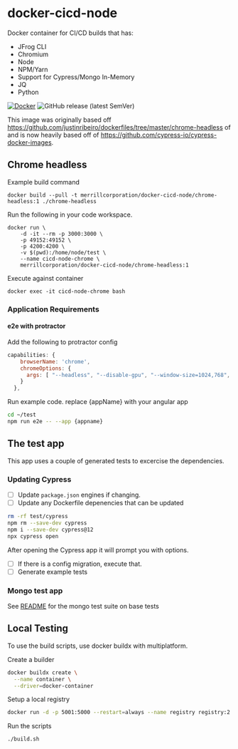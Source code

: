 # docker-cicd-node

Docker container for CI/CD builds that has:

- JFrog CLI
- Chromium
- Node
- NPM/Yarn
- Support for Cypress/Mongo In-Memory
- JQ
- Python

[![Docker](https://github.com/DatasiteLabs/docker-cicd-node/actions/workflows/docker-publish.yml/badge.svg)](https://github.com/DatasiteLabs/docker-cicd-node/actions/workflows/docker-publish.yml) ![GitHub release (latest SemVer)](https://img.shields.io/github/v/release/DatasiteLabs/docker-cicd-node?sort=semver)

This image was originally based off https://github.com/justinribeiro/dockerfiles/tree/master/chrome-headless of and is now heavily based off of https://github.com/cypress-io/cypress-docker-images.

## Chrome headless

Example build command

```docker
docker build --pull -t merrillcorporation/docker-cicd-node/chrome-headless:1 ./chrome-headless
```

Run the following in your code workspace.

```docker
docker run \
    -d -it --rm -p 3000:3000 \
    -p 49152:49152 \
    -p 4200:4200 \
    -v $(pwd):/home/node/test \
    --name cicd-node-chrome \
    merrillcorporation/docker-cicd-node/chrome-headless:1
```

Execute against container

```docker
docker exec -it cicd-node-chrome bash
```

### Application Requirements

#### e2e with protractor

Add the following to protractor config

```javascript
capabilities: {
    browserName: 'chrome',
    chromeOptions: {
      args: [ "--headless", "--disable-gpu", "--window-size=1024,768", "--no-sandbox" ]
    }
  },
```

Run example code. replace {appName} with your angular app

```bash
cd ~/test
npm run e2e -- --app {appname}
```

## The test app

This app uses a couple of generated tests to excercise the dependencies.

### Updating Cypress

- [ ] Update `package.json` engines if changing.
- [ ] Update any Dockerfile depenencies that can be updated

```bash
rm -rf test/cypress
npm rm --save-dev cypress
npm i --save-dev cypress@12
npx cypress open
```

After opening the Cypress app it will prompt you with options.

- [ ] If there is a config migration, execute that.
- [ ] Generate example tests

### Mongo test app

See [README](./test/mongo/README.md) for the mongo test suite on base tests

## Local Testing

To use the build scripts, use docker buildx with multiplatform.

Create a builder

```bash
docker buildx create \
  --name container \
  --driver=docker-container
```

Setup a local registry

```bash
docker run -d -p 5001:5000 --restart=always --name registry registry:2
```

Run the scripts

```bash
./build.sh
```
